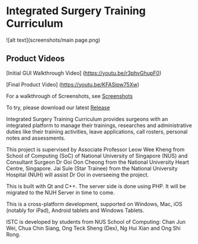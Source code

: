 # Integrated Surgery Training Curriculum

![alt text](screenshots/main page.png)

Product Videos
------

[Initial GUI Walkthrough Video] (https://youtu.be/r3phvGhupF0)

[Final Product Video] (https://youtu.be/KFASipw75Xw)

For a walkthrough of Screenshots, see [Screenshots](./screenshots/screenshots.md)

To try, please download our latest [Release](https://github.com/quarbby/ISTC-/releases/tag/V1.3)

Integrated Surgery Training Curriculum provides surgeons with an integrated platform to manage their trainings, researches and administrative duties like their training activities, leave applications, call rosters, personal notes and assessments. 

This project is supervised by Associate Professor Leow Wee Kheng from School of Computing (SoC) of National University of Singapore (NUS) and Consultant Surgeon Dr Ooi Oon Cheong from the National University Heart Centre, Singapore. Jai Sule (Star Trainee) from the National University Hospital (NUH) will assist Dr Ooi in overseeing the project. 

This is built with Qt and C++. The server side is done using PHP. It will be migrated to the NUH Server in time to come. 

This is a cross-platform development, supported on Windows, Mac, iOS (notably for iPad), Android tablets and Windows Tablets.

ISTC is developed by students from NUS School of Computing: Chan Jun Wei, Chua Chin Siang, Ong Teck Sheng (Dex), Ng Hui Xian and Ong Shi Rong. 
